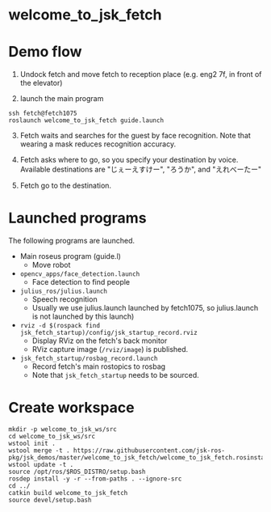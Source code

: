 welcome_to_jsk_fetch
====================

# Demo flow

1. Undock fetch and move fetch to reception place (e.g. eng2 7f, in front of the elevator)

2. launch the main program

  ```
  ssh fetch@fetch1075
  roslaunch welcome_to_jsk_fetch guide.launch
  ```

3. Fetch waits and searches for the guest by face recognition. Note that wearing a mask reduces recognition accuracy.

4. Fetch asks where to go, so you specify your destination by voice. Available destinations are "じぇーえすけー", "ろうか", and "えれべーたー"

5. Fetch go to the destination.

# Launched programs

The following programs are launched.

- Main roseus program (guide.l)
  - Move robot
- `opencv_apps/face_detection.launch`
  - Face detection to find people
- `julius_ros/julius.launch`
  - Speech recognition
  - Usually we use julius.launch launched by fetch1075, so julius.launch is not launched by this launch)
- `rviz -d $(rospack find jsk_fetch_startup)/config/jsk_startup_record.rviz`
  - Display RViz on the fetch's back monitor
  - RViz capture image (`/rviz/image`) is published.
- `jsk_fetch_startup/rosbag_record.launch`
  - Record fetch's main rostopics to rosbag
  - Note that `jsk_fetch_startup` needs to be sourced.

# Create workspace

```
mkdir -p welcome_to_jsk_ws/src
cd welcome_to_jsk_ws/src
wstool init .
wstool merge -t . https://raw.githubusercontent.com/jsk-ros-pkg/jsk_demos/master/welcome_to_jsk_fetch/welcome_to_jsk_fetch.rosinstall
wstool update -t .
source /opt/ros/$ROS_DISTRO/setup.bash
rosdep install -y -r --from-paths . --ignore-src
cd ../
catkin build welcome_to_jsk_fetch
source devel/setup.bash
```
